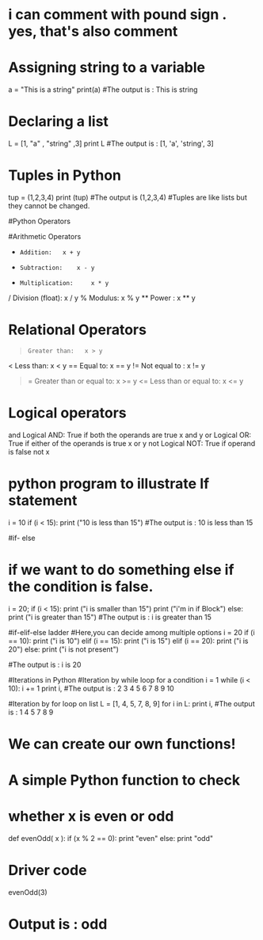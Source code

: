 # i can comment with pound sign . yes, that's also comment

# Assigning string to a variable
a = "This is a string"
print(a)
#The output is : This is string


# Declaring a list
L = [1, "a" , "string" ,3]
print L
#The output is :
[1, 'a', 'string', 3]

# Tuples in Python
tup = (1,2,3,4)
print (tup)
#The output is (1,2,3,4) #Tuples are like lists but they cannot be changed.

#Python Operators

  #Arithmetic Operators
  + 	Addition:	x + y
  - 	Subtraction: 	x - y
  * 	Multiplication: 	x * y
  / 	Division (float):	x / y
  % 	Modulus:  x % y
  ** 	Power :  	x ** y

  # Relational Operators
  > 	Greater than:  	x > y
  <  Less than: 	x < y
  == Equal to:	x == y
  != 	Not equal to : 	x != y
  >= 	Greater than or equal to:	x >= y
  <= 	Less than or equal to:  	x <= y

  # Logical operators
  and Logical AND: True if both the operands are true 	x and y
  or 	Logical OR: True if either of the operands is true 	x or y
  not Logical NOT: True if operand is false 	not x


# python program to illustrate If statement
i = 10
if (i < 15):
   print ("10 is less than 15")
#The output is : 10 is less than 15


#if- else
# if we want to do something else if the condition is false.
i = 20;
if (i < 15):
    print ("i is smaller than 15")
    print ("i'm in if Block")
else:
    print ("i is greater than 15")
#The output is : i is greater than 15


#if-elif-else ladder
#Here,you can decide among multiple options
i = 20
if (i == 10):
    print ("i is 10")
elif (i == 15):
    print ("i is 15")
elif (i == 20):
    print ("i is 20")
else:
    print ("i is not present")

#The output is : i is 20



#Iterations in Python
#Iteration by while loop for a condition
i = 1
while (i < 10):
    i += 1
    print i,
#The output is : 2 3 4 5 6 7 8 9 10


#Iteration by for loop on list
L = [1, 4, 5, 7, 8, 9]
for  i in L:
    print i,
#The output is : 1 4 5 7 8 9



# We can create our own functions!
# A simple Python function to check
# whether x is even or odd
def evenOdd( x ):
    if (x % 2 == 0):
        print "even"
    else:
        print "odd"
# Driver code
  evenOdd(3)
# Output is : odd
